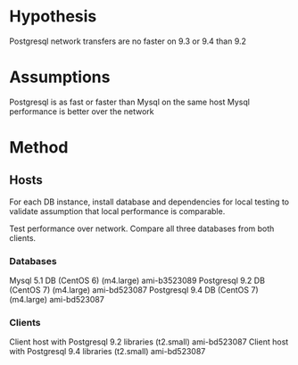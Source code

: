 # Hypothesis

Postgresql network transfers are no faster on 9.3 or 9.4 than 9.2

# Assumptions

Postgresql is as fast or faster than Mysql on the same host
Mysql performance is better over the network

# Method

## Hosts
For each DB instance, install database and dependencies for local testing
to validate assumption that local performance is comparable.

Test performance over network. Compare all three databases from both clients.

### Databases
Mysql 5.1 DB (CentOS 6) (m4.large) ami-b3523089
Postgresql 9.2 DB (CentOS 7) (m4.large) ami-bd523087
Postgresql 9.4 DB (CentOS 7) (m4.large) ami-bd523087

### Clients 
Client host with Postgresql 9.2 libraries (t2.small) ami-bd523087
Client host with Postgresql 9.4 libraries (t2.small) ami-bd523087
